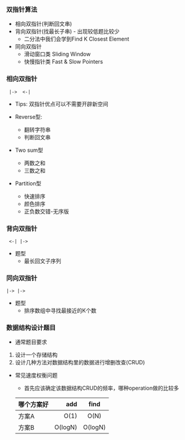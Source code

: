 ### 双指针算法
- 相向双指针(判断回文串)
- 背向双指针(找最长子串) - 出现较低题比较少
    - 二分法中我们会学到Find K Closest Element
- 同向双指针
    - 滑动窗口类 Sliding Window
    - 快慢指针类 Fast & Slow Pointers

### 相向双指针
```aidl
 |->  <-|
```
- Tips: 双指针优点可以不需要开辟新空间
- Reverse型:
    - 翻转字符串
    - 判断回文串

- Two sum型
    - 两数之和
    - 三数之和

- Partition型
    - 快速排序
    - 颜色排序
    - 正负数交错-无序版
  


### 背向双指针
```aidl
 <-| |->
```
- 题型
   - 最长回文子序列

### 同向双指针
```aidl
|-> |-> 
```
- 题型
    - 排序数组中寻找最接近的K个数

### 数据结构设计题目
- 通常题目要求
1. 设计一个存储结构
2. 设计几种方法对数据结构里的数据进行增删改查(CRUD)

- 常见速度权衡问题
    - 首先应该确定该数据结构CRUD的频率，哪种operation做的比较多
  
  | 哪个方案好 | add | find |
  | :-----| ----: | :----: |
  | 方案A | O(1) | O(N) |
  | 方案B | O(logN) | O(logN) |
